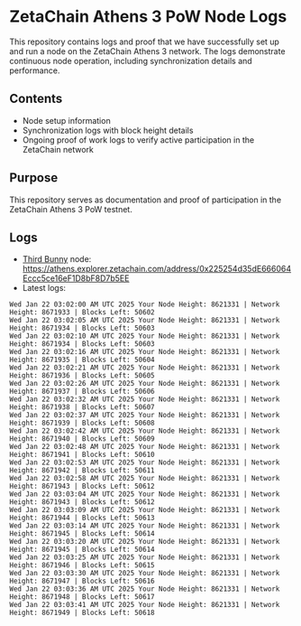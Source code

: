 # ZetaChain Athens 3 PoW Node Logs
This repository contains logs and proof that we have successfully set up and run a node on the ZetaChain Athens 3 network. The logs demonstrate continuous node operation, including synchronization details and performance.

## Contents
- Node setup information
- Synchronization logs with block height details
- Ongoing proof of work logs to verify active participation in the ZetaChain network

## Purpose
This repository serves as documentation and proof of participation in the ZetaChain Athens 3 PoW testnet.

## Logs

- [Third Bunny](https://thirdbunny.xyz/) node: https://athens.explorer.zetachain.com/address/0x225254d35dE666064Eccc5ce16eF1D8bF8D7b5EE
- Latest logs:
```
Wed Jan 22 03:02:00 AM UTC 2025 Your Node Height: 8621331 | Network Height: 8671933 | Blocks Left: 50602
Wed Jan 22 03:02:05 AM UTC 2025 Your Node Height: 8621331 | Network Height: 8671934 | Blocks Left: 50603
Wed Jan 22 03:02:10 AM UTC 2025 Your Node Height: 8621331 | Network Height: 8671934 | Blocks Left: 50603
Wed Jan 22 03:02:16 AM UTC 2025 Your Node Height: 8621331 | Network Height: 8671935 | Blocks Left: 50604
Wed Jan 22 03:02:21 AM UTC 2025 Your Node Height: 8621331 | Network Height: 8671936 | Blocks Left: 50605
Wed Jan 22 03:02:26 AM UTC 2025 Your Node Height: 8621331 | Network Height: 8671937 | Blocks Left: 50606
Wed Jan 22 03:02:32 AM UTC 2025 Your Node Height: 8621331 | Network Height: 8671938 | Blocks Left: 50607
Wed Jan 22 03:02:37 AM UTC 2025 Your Node Height: 8621331 | Network Height: 8671939 | Blocks Left: 50608
Wed Jan 22 03:02:42 AM UTC 2025 Your Node Height: 8621331 | Network Height: 8671940 | Blocks Left: 50609
Wed Jan 22 03:02:48 AM UTC 2025 Your Node Height: 8621331 | Network Height: 8671941 | Blocks Left: 50610
Wed Jan 22 03:02:53 AM UTC 2025 Your Node Height: 8621331 | Network Height: 8671942 | Blocks Left: 50611
Wed Jan 22 03:02:58 AM UTC 2025 Your Node Height: 8621331 | Network Height: 8671943 | Blocks Left: 50612
Wed Jan 22 03:03:04 AM UTC 2025 Your Node Height: 8621331 | Network Height: 8671943 | Blocks Left: 50612
Wed Jan 22 03:03:09 AM UTC 2025 Your Node Height: 8621331 | Network Height: 8671944 | Blocks Left: 50613
Wed Jan 22 03:03:14 AM UTC 2025 Your Node Height: 8621331 | Network Height: 8671945 | Blocks Left: 50614
Wed Jan 22 03:03:20 AM UTC 2025 Your Node Height: 8621331 | Network Height: 8671945 | Blocks Left: 50614
Wed Jan 22 03:03:25 AM UTC 2025 Your Node Height: 8621331 | Network Height: 8671946 | Blocks Left: 50615
Wed Jan 22 03:03:30 AM UTC 2025 Your Node Height: 8621331 | Network Height: 8671947 | Blocks Left: 50616
Wed Jan 22 03:03:36 AM UTC 2025 Your Node Height: 8621331 | Network Height: 8671948 | Blocks Left: 50617
Wed Jan 22 03:03:41 AM UTC 2025 Your Node Height: 8621331 | Network Height: 8671949 | Blocks Left: 50618
```
